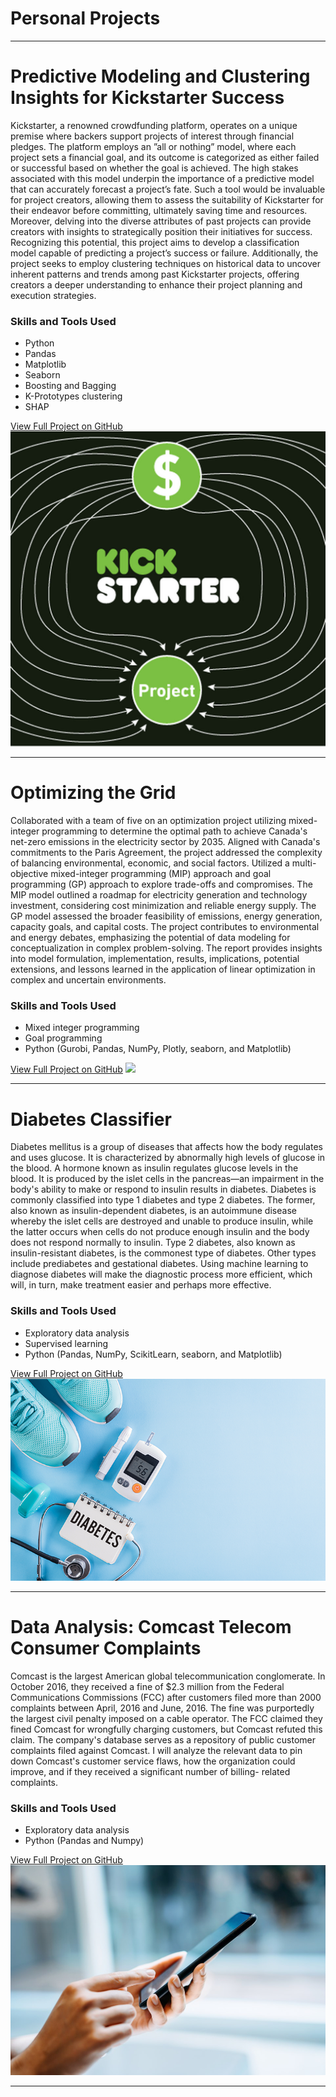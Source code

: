 # Personal Projects

---
# Predictive Modeling and Clustering Insights for Kickstarter Success

Kickstarter, a renowned crowdfunding platform, operates on a unique premise where backers support
projects of interest through financial pledges. The platform employs an ”all or nothing” model, where
each project sets a financial goal, and its outcome is categorized as either failed or successful based on
whether the goal is achieved. The high stakes associated with this model underpin the importance of a
predictive model that can accurately forecast a project’s fate. Such a tool would be invaluable for project
creators, allowing them to assess the suitability of Kickstarter for their endeavor before committing,
ultimately saving time and resources. Moreover, delving into the diverse attributes of past projects
can provide creators with insights to strategically position their initiatives for success. Recognizing this
potential, this project aims to develop a classification model capable of predicting a project’s success
or failure. Additionally, the project seeks to employ clustering techniques on historical data to uncover
inherent patterns and trends among past Kickstarter projects, offering creators a deeper understanding
to enhance their project planning and execution strategies.
### Skills and Tools Used
- Python
- Pandas
- Matplotlib
- Seaborn
- Boosting and Bagging
- K-Prototypes clustering
- SHAP

[View Full Project on GitHub](https://github.com/Abdul-AA/Kickstarters/tree/main)
<img src="images/kick.jpg"/>


---
# Optimizing the Grid

Collaborated with a team of five on an optimization project utilizing mixed-integer programming to determine the optimal path to achieve Canada's net-zero emissions in the electricity sector by 2035. Aligned with Canada's commitments to the Paris Agreement, the project addressed the complexity of balancing environmental, economic, and social factors. Utilized a multi-objective mixed-integer programming (MIP) approach and goal programming (GP) approach to explore trade-offs and compromises. The MIP model outlined a roadmap for electricity generation and technology investment, considering cost minimization and reliable energy supply. The GP model assessed the broader feasibility of emissions, energy generation, capacity goals, and capital costs. The project contributes to environmental and energy debates, emphasizing the potential of data modeling for conceptualization in complex problem-solving. The report provides insights into model formulation, implementation, results, implications, potential extensions, and lessons learned in the application of linear optimization in complex and uncertain environments.

### Skills and Tools Used
- Mixed integer programming
- Goal programming
- Python (Gurobi, Pandas, NumPy, Plotly, seaborn, and Matplotlib)

[View Full Project on GitHub](https://github.com/Abdul-AA/Canada-Net-Zero-Optimization.git)
<img src="images/wind.jpg"/>

---

# Diabetes Classifier

Diabetes mellitus is a group of diseases that affects how the body regulates and uses glucose. It is characterized by abnormally high levels of glucose in the blood. A hormone known as insulin regulates glucose levels in the blood. It is produced by the islet cells in the pancreas—an impairment in the body's ability to make or respond to insulin results in diabetes. Diabetes is commonly classified into type 1 diabetes and type 2 diabetes. The former, also known as insulin-dependent diabetes, is an autoimmune disease whereby the islet cells are destroyed and unable to produce insulin, while the latter occurs when cells do not produce enough insulin and the body does not respond normally to insulin. Type 2 diabetes, also known as insulin-resistant diabetes, is the commonest type of diabetes. Other types include prediabetes and gestational diabetes. Using machine learning to diagnose diabetes will make the diagnostic process more efficient, which will, in turn, make treatment easier and perhaps more effective.

### Skills and Tools Used
- Exploratory data analysis
- Supervised learning
- Python (Pandas, NumPy, ScikitLearn, seaborn, and Matplotlib)

[View Full Project on GitHub](https://github.com/Abdul-AA/abdul-aa.github.io/blob/992975644d94be324350ec11930b6d4699214057/Notebooks/diabetes.ipynb)
<img src="images/diabetes-stats-report-724px.png"/>

---

# Data Analysis: Comcast Telecom Consumer Complaints

Comcast is the largest American global telecommunication conglomerate. In October 2016, they received a fine of $2.3 million from the Federal Communications Commissions (FCC) after customers filed more than 2000 complaints between April, 2016 and June, 2016. The fine was purportedly the largest civil penalty imposed on a cable operator. The FCC claimed they fined Comcast for wrongfully charging customers, but Comcast refuted this claim. The company's database serves as a repository of public customer complaints filed against Comcast. I will analyze the relevant data to pin down Comcast's customer service flaws, how the organization could improve, and if they received a significant number of billing- related complaints.

### Skills and Tools Used
- Exploratory data analysis
- Python (Pandas and Numpy)

[View Full Project on GitHub](https://github.com/Abdul-AA/abdul-aa.github.io/blob/e0a9468ab53445e5926012f76abcf79d2b03208c/Notebooks/Comcast%20Data%20Analysis.ipynb)
<img src="images/cell.png.jpg"/>

---





